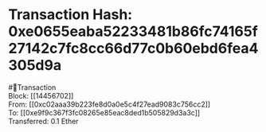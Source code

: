 
Transaction Hash: 0xe0655eaba52233481b86fc74165f27142c7fc8cc66d77c0b60ebd6fea4305d9a
====================================================================================
  
#💸Transaction  
Block: [[14456702]]  
From: [[0xc02aaa39b223fe8d0a0e5c4f27ead9083c756cc2]]  
To: [[0xe9f9c367f3fc08265e85eac8ded1b505829d3a3c]]  
Transferred: 0.1 Ether